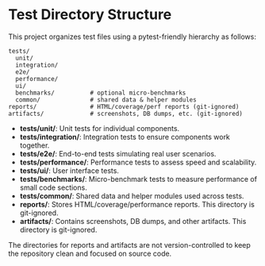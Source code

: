 # Test Directory Structure

This project organizes test files using a pytest-friendly hierarchy as follows:

```
tests/
  unit/
  integration/
  e2e/
  performance/
  ui/
  benchmarks/          # optional micro-benchmarks
  common/              # shared data & helper modules
reports/               # HTML/coverage/perf reports (git-ignored)
artifacts/             # screenshots, DB dumps, etc. (git-ignored)
```

- **tests/unit/**: Unit tests for individual components.
- **tests/integration/**: Integration tests to ensure components work together.
- **tests/e2e/**: End-to-end tests simulating real user scenarios.
- **tests/performance/**: Performance tests to assess speed and scalability.
- **tests/ui/**: User interface tests.
- **tests/benchmarks/**: Micro-benchmark tests to measure performance of small code sections.
- **tests/common/**: Shared data and helper modules used across tests.
- **reports/**: Stores HTML/coverage/performance reports. This directory is git-ignored.
- **artifacts/**: Contains screenshots, DB dumps, and other artifacts. This directory is git-ignored.

The directories for reports and artifacts are not version-controlled to keep the repository clean and focused on source code.
